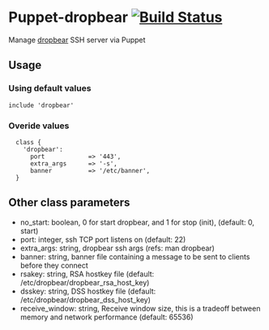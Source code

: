 # Puppet-dropbear [![Build Status](https://travis-ci.org/sbadia/puppet-dropbear.png)](https://travis-ci.org/sbadia/puppet-gitlab)

Manage [dropbear](https://matt.ucc.asn.au/dropbear/dropbear.html) SSH server via Puppet

## Usage

### Using default values
```
include 'dropbear'
```

### Overide values
```
  class {
    'dropbear':
      port            => '443',
      extra_args      => '-s',
      banner          => '/etc/banner',
  }
```

## Other class parameters
* no\_start: boolean, 0 for start dropbear, and 1 for stop (init), (default: 0, start)
* port: integer, ssh TCP port listens on (default: 22)
* extra\_args: string, dropbear ssh args (refs: man dropbear)
* banner: string, banner file containing a message to be sent to clients before they connect
* rsakey: string, RSA hostkey file (default: /etc/dropbear/dropbear\_rsa\_host\_key)
* dsskey: string, DSS hostkey file (default: /etc/dropbear/dropbear\_dss\_host\_key)
* receive\_window: string, Receive window size, this is a tradeoff between memory and network performance (default: 65536)
